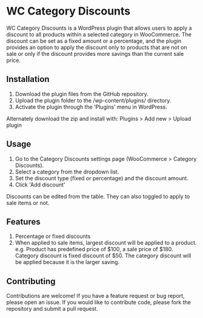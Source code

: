 # WC Category Discounts

WC Category Discounts is a WordPress plugin that allows users to apply a discount to all products within a selected category in WooCommerce. The discount can be set as a fixed amount or a percentage, and the plugin provides an option to apply the discount only to products that are not on sale or only if the discount provides more savings than the current sale price.

## Installation

1. Download the plugin files from the GitHub repository.
2. Upload the plugin folder to the /wp-content/plugins/ directory.
3. Activate the plugin through the 'Plugins' menu in WordPress.

Alternately download the zip and install with: Plugins > Add new > Upload plugin

## Usage

1. Go to the Category Discounts settings page (WooCommerce > Category Discounts).
2. Select a category from the dropdown list.
3. Set the discount type (fixed or percentage) and the discount amount.
4. Click 'Add discount'

Discounts can be edited from the table. They can also toggled to apply to sale items or not.

## Features

1. Percentage or fixed discounts
2. When applied to sale items, largest discount will be applied to a product. e.g. Product has predefined price of $100, a sale price of $180. Category discount is fixed discount of $50. The category discount will be applied because it is the larger saving.

## Contributing

Contributions are welcome! If you have a feature request or bug report, please open an issue. If you would like to contribute code, please fork the repository and submit a pull request.